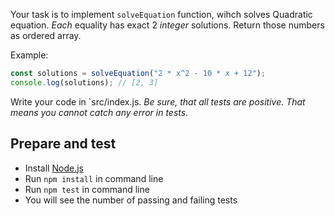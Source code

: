 Your task is to implement `solveEquation` function, wihch solves Quadratic equation.
_Each_ equality has exact 2 _integer_ solutions. Return those numbers as ordered array.

Example:

```js
const solutions = solveEquation("2 * x^2 - 10 * x + 12");
console.log(solutions); // [2, 3]
```

Write your code in `src/index.js.
_Be sure, that all tests are positive. That means you cannot catch any error in tests._

## Prepare and test

- Install [Node.js](https://nodejs.org/en/)
- Run `npm install` in command line
- Run `npm test` in command line
- You will see the number of passing and failing tests
